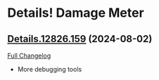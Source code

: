# Details! Damage Meter

## [Details.12826.159](https://github.com/Tercioo/Details-Damage-Meter/tree/Details.12826.159) (2024-08-02)
[Full Changelog](https://github.com/Tercioo/Details-Damage-Meter/compare/Details.12825.159...Details.12826.159) 

- More debugging tools  
